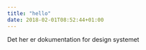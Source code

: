 ```yaml
---
title: "hello"
date: 2018-02-01T08:52:44+01:00
---
```


Det her er dokumentation for design systemet
